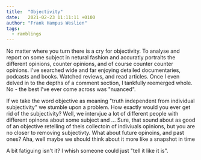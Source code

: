 ```yaml
---
title:  "Objectivity"
date:   2021-02-23 11:11:11 +0100
author: "Frank Hampus Weslien"
tags: 
  - ramblings
---
```


No matter where you turn there is a cry for objectivity.
To analyse and report on some subject in netural fashion and accuratly portraits the different opinions, counter opinions, and of course counter counter opinions.
I've searched wide and far enjoying detailed documentaries, podcasts and books.
Watched reviews, and read articles. 
Once I even delved in to the depths of a comment section, I tankfully reemerged whole.
No - the best I've ever come across was "nuanced".

<!--more-->

If we take the word objective as meaning "truth independent from individual subjectivity" we stumble upon a problem.
How exactly would you ever get rid of the subjectivity?
Well, we intervjue a lot of different people with different opinons about some subject and ...
Sure, that sound about as good of an objective retelling of theis collectoin of indiviuals opinions, 
but you are no closer to removing subjectivty.
What about future opinoins, and past ones?
Aha, well maybe we should think about it more like a snapshot in time





A bit fatiguing isn't it?
I whish someone could just "tell it like it is".


